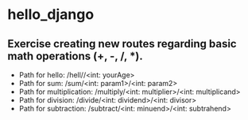 # hello_django

## Exercise creating new routes regarding basic math operations (+, -, /, *).

* Path for hello: /hell/<name>/<int: yourAge>
* Path for sum: /sum/<int: param1>/<int: param2>
* Path for multiplication: /multiply/<int: multiplier>/<int: multiplicand>
* Path for division: /divide/<int: dividend>/<int: divisor>
* Path for subtraction: /subtract/<int: minuend>/<int: subtrahend>
